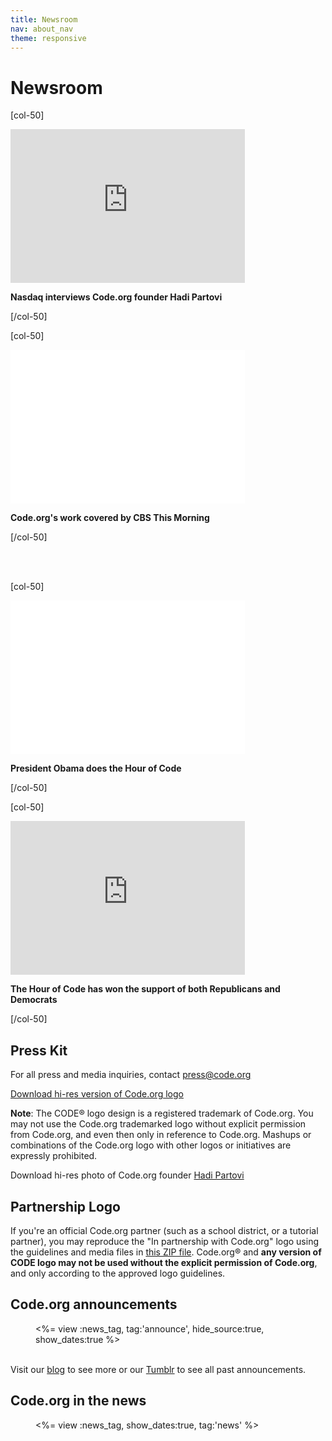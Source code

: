 ```yaml
---
title: Newsroom
nav: about_nav
theme: responsive
---
```

# Newsroom

[col-50]

<iframe width="375" height="246" src="https://www.youtube.com/embed/zxcBZg7jYlc" frameborder="0" allowfullscreen></iframe>

**Nasdaq interviews Code.org founder Hadi Partovi**

[/col-50]

[col-50]

<iframe width="375" height="246" src="//www.youtube.com/embed/sUXfjzzHO5g?controls=2" frameborder="0" allowfullscreen></iframe>

**Code.org's work covered by CBS This Morning**

[/col-50]

<br><br>

[col-50]

<iframe width="375" height="246" src="//www.youtube.com/embed/AI_dayIQWV4" frameborder="0" allowfullscreen></iframe>

**President Obama does the Hour of Code**

[/col-50]

[col-50]

<iframe width="375" height="246" src="https://www.youtube.com/embed/W5QGo_Yb_Pc?list=PLzdnOPI1iJNfygSF8gKBUq7fT4Y61_h2I" frameborder="0" allowfullscreen></iframe>

**The Hour of Code has won the support of both Republicans and Democrats**

[/col-50]

## Press Kit

For all press and media inquiries, contact [press@code.org](mailto:press@code.org)

[Download hi-res version of Code.org logo](https://www.dropbox.com/scl/fi/3qxs2z7ukocwc7apbn3mc/Code.org%20Logo.zip?dl=0)

**Note**: The CODE&reg; logo design is a registered trademark of Code.org. You may not use the Code.org trademarked logo without explicit permission from Code.org, and even then only in reference to Code.org. Mashups or combinations of the Code.org logo with other logos or initiatives are expressly prohibited.

Download hi-res photo of Code.org founder [Hadi Partovi](https://code.org/images/HadiPartoviHeadshot.jpg)


## Partnership Logo

If you're an official Code.org partner (such as a school district, or a tutorial partner), you may reproduce the "In partnership with Code.org" logo using the guidelines and media files in [this ZIP file](/files/partner-logo.zip). Code.org&reg; and **any version of CODE logo may not be used without the explicit permission of Code.org**, and only according to the approved logo guidelines.

## Code.org announcements

<div style='margin-left:40px'>
<%= view :news_tag, tag:'announce', hide_source:true, show_dates:true %>
</div>

<br>

Visit our [blog](https://medium.com/@codeorg) to see more or our [Tumblr](http://blog.code.org/) to see all past announcements.

## Code.org in the news

<div style='margin-left:40px'>
<%= view :news_tag, show_dates:true, tag:'news' %>
</div>

<br/>
